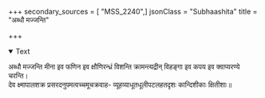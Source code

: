 +++
secondary_sources = [ "MSS_2240",]
jsonClass = "Subhaashita"
title = "अब्धौ मज्जन्ति"

+++

<details open><summary>Text</summary>

अब्धौ मज्जन्ति मीना इव फणिन इव क्षौणिरन्ध्रं विशन्ति क्रामन्त्यद्रीन् विहङ्गा इव कपय इव क्वाप्यरण्ये चरन्ति।  
देव क्ष्मापालशक्र प्रसरदनुपमत्वच्चमूचक्रवाह- व्यूहव्याधूतधूलीपटलहतदृशः कान्दिशीकाः क्षितीशाः॥
</details>
